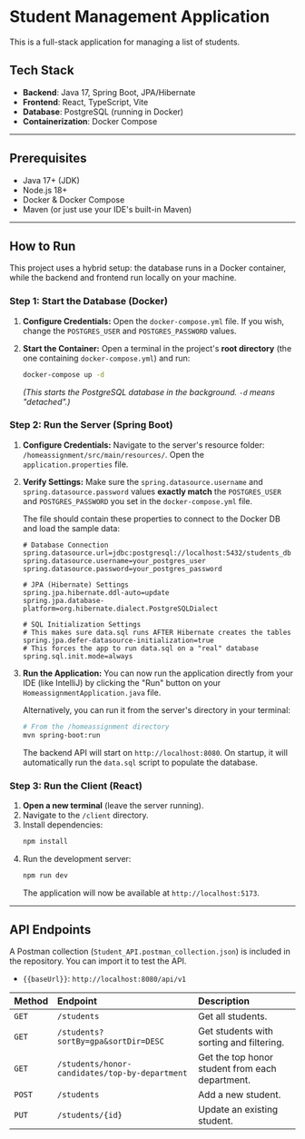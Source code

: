 # Student Management Application

This is a full-stack application for managing a list of students.

## Tech Stack

* **Backend**: Java 17, Spring Boot, JPA/Hibernate
* **Frontend**: React, TypeScript, Vite
* **Database**: PostgreSQL (running in Docker)
* **Containerization**: Docker Compose

---

## Prerequisites

* Java 17+ (JDK)
* Node.js 18+
* Docker & Docker Compose
* Maven (or just use your IDE's built-in Maven)

---

## How to Run

This project uses a hybrid setup: the database runs in a Docker container, while the backend and frontend run locally on your machine.

### Step 1: Start the Database (Docker)

1.  **Configure Credentials:**
    Open the `docker-compose.yml` file. If you wish, change the `POSTGRES_USER` and `POSTGRES_PASSWORD` values.

2.  **Start the Container:**
    Open a terminal in the project's **root directory** (the one containing `docker-compose.yml`) and run:
    ```bash
    docker-compose up -d
    ```
    *(This starts the PostgreSQL database in the background. `-d` means "detached".)*

### Step 2: Run the Server (Spring Boot)

1.  **Configure Credentials:**
    Navigate to the server's resource folder: `/homeassignment/src/main/resources/`.
    Open the `application.properties` file.

2.  **Verify Settings:**
    Make sure the `spring.datasource.username` and `spring.datasource.password` values **exactly match** the `POSTGRES_USER` and `POSTGRES_PASSWORD` you set in the `docker-compose.yml` file.

    The file should contain these properties to connect to the Docker DB and load the sample data:
    ```properties
    # Database Connection
    spring.datasource.url=jdbc:postgresql://localhost:5432/students_db
    spring.datasource.username=your_postgres_user
    spring.datasource.password=your_postgres_password

    # JPA (Hibernate) Settings
    spring.jpa.hibernate.ddl-auto=update
    spring.jpa.database-platform=org.hibernate.dialect.PostgreSQLDialect
    
    # SQL Initialization Settings
    # This makes sure data.sql runs AFTER Hibernate creates the tables
    spring.jpa.defer-datasource-initialization=true
    # This forces the app to run data.sql on a "real" database
    spring.sql.init.mode=always
    ```

3.  **Run the Application:**
    You can now run the application directly from your IDE (like IntelliJ) by clicking the "Run" button on your `HomeassignmentApplication.java` file.

    Alternatively, you can run it from the server's directory in your terminal:
    ```bash
    # From the /homeassignment directory
    mvn spring-boot:run
    ```
    The backend API will start on `http://localhost:8080`. On startup, it will automatically run the `data.sql` script to populate the database.

### Step 3: Run the Client (React)

1.  **Open a new terminal** (leave the server running).
2.  Navigate to the `/client` directory.
3.  Install dependencies:
    ```bash
    npm install
    ```
4.  Run the development server:
    ```bash
    npm run dev
    ```
    The application will now be available at `http://localhost:5173`.

---

## API Endpoints

A Postman collection (`Student_API.postman_collection.json`) is included in the repository. You can import it to test the API.

* `{{baseUrl}}`: `http://localhost:8080/api/v1`

| Method | Endpoint | Description |
| :--- | :--- | :--- |
| `GET` | `/students` | Get all students. |
| `GET` | `/students?sortBy=gpa&sortDir=DESC` | Get students with sorting and filtering. |
| `GET` | `/students/honor-candidates/top-by-department` | Get the top honor student from each department. |
| `POST` | `/students` | Add a new student. |
| `PUT` | `/students/{id}` | Update an existing student. |
